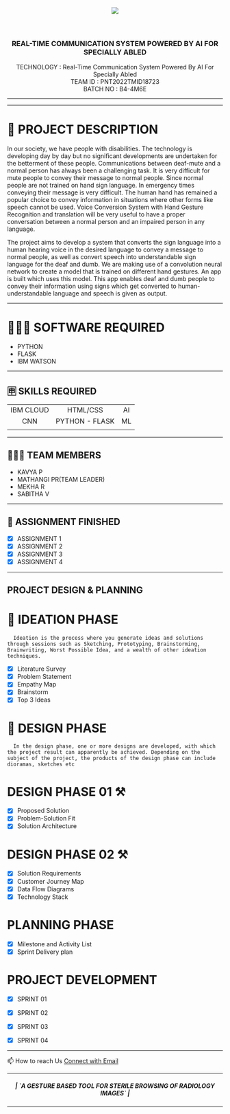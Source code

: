 <br>
<div align="center">
<h1 align="fill" >
<img src="https://www.google.com/imgres?imgurl=x-raw-image%3A%2F%2F%2F902c47893fc2c2339fcb3fd87a85a622f39b8b1dcc5fa4728a91c446d3ce556c&imgrefurl=https%3A%2F%2Fcareereducation.smartinternz.com%2Fsaas-guided-project%2F3%2Freal-time-communication-system-powered-by-ai-for-specially-abled&tbnid=M8LCP4lHLJBVKM&vet=12ahUKEwjRrq-V7bj7AhVKi9gFHSNJDNcQMygAegUIARC7AQ..i&docid=FYGLB2yOyrA5uM&w=600&h=276&q=real%20time%20communication%20system%20powered%20by%20ai&ved=2ahUKEwjRrq-V7bj7AhVKi9gFHSNJDNcQMygAegUIARC7AQ" />
</h1>


<br /> 

  <h3 align="center" size=20px>REAL-TIME COMMUNICATION SYSTEM POWERED BY AI FOR SPECIALLY ABLED</h3>

  <p align="center">
    TECHNOLOGY : Real-Time Communication System Powered By AI For Specially Abled<br />
    TEAM ID    : PNT2022TMID18723 <br />
    BATCH NO   : B4-4M6E <br />  
  </p>
</p>
<hr>
</div>
<hr>


<!-- Description -->

# 📝 PROJECT DESCRIPTION

In our society, we have people with disabilities. The technology is developing day by day but no significant developments are undertaken for the betterment of these people. Communications between deaf-mute and a normal person has always been a challenging task. It is very difficult for mute people to convey their message to normal people. Since normal people are not trained on hand sign language. In emergency times conveying their message is very difficult. The human hand has remained a popular choice to convey information in situations where other forms like speech cannot be used. Voice Conversion System with Hand Gesture Recognition and translation will be very useful to have a proper conversation between a normal person and an impaired person in any language.

The project aims to develop a system that converts the sign language into a human hearing voice in the desired language to convey a message to normal people, as well as convert speech into understandable sign language for the deaf and dumb. We are making use of a convolution neural network to create a model that is trained on different hand gestures. An app is built which uses this model. This app enables deaf and dumb people to convey their information using signs which get converted to human-understandable language and speech is given as output.


<hr>

# 👨🏻‍💻 SOFTWARE REQUIRED <br />
- PYTHON<br />
- FLASK<br />
- IBM WATSON<br />

<hr>

## 🈸 SKILLS REQUIRED
|    |   |   |
| :---:         |     :---:      |          :---: | 
| IBM CLOUD   | HTML/CSS     | AI    | 
| CNN | PYTHON - FLASK  | ML |
| | | |


<hr>

## 🧑🏻‍🦰 TEAM MEMBERS
-  KAVYA P
-  MATHANGI PR(TEAM LEADER)
-  MEKHA R
-  SABITHA V


<hr>

## 📒 ASSIGNMENT FINISHED
- [x] ASSIGNMENT 1
- [x] ASSIGNMENT 2
- [x] ASSIGNMENT 3 
- [x] ASSIGNMENT 4
<hr>


## PROJECT DESIGN & PLANNING
# 🧩 IDEATION PHASE

      Ideation is the process where you generate ideas and solutions through sessions such as Sketching, Prototyping, Brainstorming, Brainwriting, Worst Possible Idea, and a wealth of other ideation techniques.
- [x] Literature Survey
- [x] Problem Statement
- [x] Empathy Map
- [x] Brainstorm
- [x] Top 3 Ideas

# 📝 DESIGN PHASE 
      In the design phase, one or more designs are developed, with which the project result can apparently be achieved. Depending on the subject of the project, the products of the design phase can include dioramas, sketches etc

# DESIGN PHASE 01 ⚒️
- [x] Proposed Solution
- [x] Problem-Solution Fit
- [x] Solution Architecture

# DESIGN PHASE 02 ⚒️
- [x] Solution Requirements
- [x] Customer Journey Map
- [x] Data Flow Diagrams
- [x] Technology Stack

# PLANNING PHASE
- [x] Milestone and Activity List
- [x] Sprint Delivery plan

# PROJECT DEVELOPMENT 
- [x] SPRINT 01
- [x] SPRINT 02
- [x] SPRINT 03
- [x] SPRINT 04


<hr>
📫 How to reach Us <a href = "mailto:kanish.19it@sonatech.ac.in">Connect with Email</a>

<hr>
<div align="center">
 <h5> | `A GESTURE BASED TOOL FOR STERILE BROWSING OF RADIOLOGY IMAGES` |</h5>

<hr>
                   

